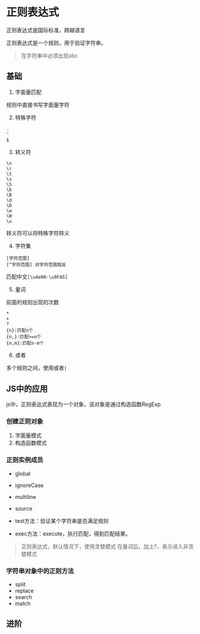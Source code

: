 # 正则表达式

正则表达式是国际标准，跨越语言

正则表达式是一个规则，用于验证字符串。

> 在字符串中必须出现abc

## 基础

1. 字面量匹配

规则中直接书写字面量字符

2. 特殊字符

```js
.
^
$
```

3. 转义符

```
\n
\r
\t
\s
\S
\b
\B
\d
\D
\w
\W
\u
```

转义符可以将特殊字符转义

4. 字符集

```
[字符范围]
[^字符范围] 对字符范围取反

```

匹配中文```[\u4e00-\u9FA5]```

5. 量词

前面的规则出现的次数

```
*
+
?
{n}:匹配n个
{n,}:匹配>=n个
{n,m}:匹配n-m个
```

6. 或者

多个规则之间，使用或者```|```

## JS中的应用

js中，正则表达式表现为一个对象，该对象是通过构造函数RegExp

### 创建正则对象

1. 字面量模式
2. 构造函数模式

### 正则实例成员

- global
- ignoreCase
- multiline
- source

- test方法：验证某个字符串是否满足规则
- exec方法：execute，执行匹配，得到匹配结果。

> 正则表达式，默认情况下，使用贪婪模式
> 在量词后，加上?，表示进入非贪婪模式

### 字符串对象中的正则方法

- split
- replace
- search
- match

## 进阶